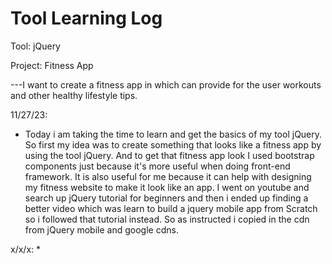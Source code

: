 # Tool Learning Log

Tool: jQuery

Project: Fitness App

---I want to create a fitness app in which can provide for the user workouts and other healthy lifestyle tips.


11/27/23:
* Today i am taking the time to learn and get the basics of my tool jQuery. So first my idea was to create something that looks like a fitness app by using the tool jQuery. And to get that fitness app look I used bootstrap components just because it's more useful when doing front-end framework. It is also useful for me because it can help with designing my fitness website to make it look like an app.  I went on youtube and search up jQuery tutorial for beginners and then i ended up finding a better video which was learn to build a jquery mobile app from Scratch so i followed that tutorial instead. So as instructed i copied in the cdn from jQuery mobile and google cdns. 

x/x/x:
*


<!--
* Links you used today (websites, videos, etc)
* Things you tried, progress you made, etc
* Challenges, a-ha moments, etc
* Questions you still have
* What you're going to try next
-->
